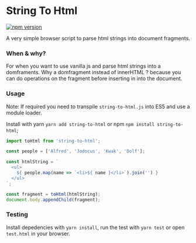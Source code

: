 # String To Html

[![npm version](https://badge.fury.io/js/string-to-html.svg)](https://badge.fury.io/js/string-to-html)

A very simple browser script to parse html strings into document fragments.

### When & why?
For when you want to use vanilla js and parse html strings into a domframents.
Why a domfragment instead of innerHTML ? because you can do operations on the fragment before
inserting in into the document. 

### Usage
Note: If required you need to transpile `string-to-html.js` into ES5 and use a module loader.

Install with yarn `yarn add string-to-html` or npm `npm install string-to-html`;

```js
import toHtml from 'string-to-html';

const people = ['Alfred', 'Jodocus', 'Kwak', 'Dolf'];

const htmlString = `
  <ul>
    ${ people.map(name => `<li>${ name }</li>`).join('') }
  </ul>
`;

const fragment = toHtml(htmlString);
document.body.appendChild(fragment);
```


### Testing

Install depedencies with `yarn install`, run the test with `yarn test` or open `test.html` in your browser.
